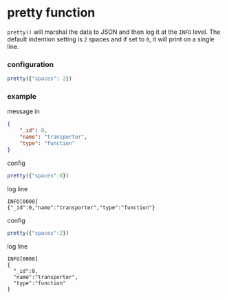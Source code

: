 # pretty function

`pretty()` will marshal the data to JSON and then log it at the `INFO` level. The default indention setting is `2` spaces and if set to `0`, it will print on a single line.

### configuration

```javascript
pretty({"spaces": 2})
```

### example

message in
```JSON
{
    "_id": 0,
    "name": "transporter",
    "type": "function"
}
```

config
```javascript
pretty({"spaces":0})
```

log line
```shell
INFO[0000]
{"_id":0,"name":"transporter","type":"function"}
```

config
```javascript
pretty({"spaces":2})
```

log line
```shell
INFO[0000]
{
  "_id":0,
  "name":"transporter",
  "type":"function"
}
```